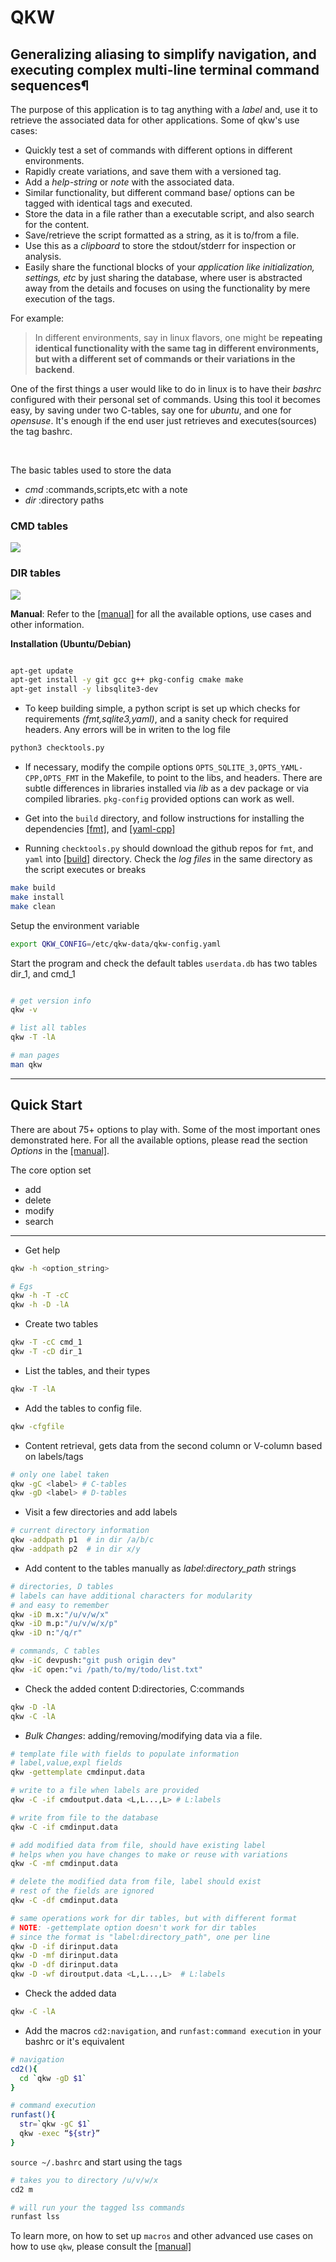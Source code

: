# QKW 
## Generalizing aliasing to simplify navigation, and executing complex multi-line terminal command sequences¶

The purpose of this application is to tag anything with a _label_ and, use it to retrieve the associated data for other applications. Some of qkw's use cases:

* Quickly test a set of commands with different options in different environments. 
* Rapidly create variations, and save them with a versioned tag. 
* Add a _help-string_ or _note_ with the associated data.
* Similar functionality, but different command base/ options can be tagged with identical tags and executed.
* Store the data in a file rather than a executable script, and also search for the content. 
* Save/retrieve the script formatted as a string, as it is to/from a file. 
* Use this as a _clipboard_ to store the stdout/stderr for inspection or analysis. 
* Easily share the functional blocks of your _application like initialization, settings, etc_ by just sharing the database, where user is abstracted away from the details and focuses on using the functionality by mere execution of the tags.


For example:

> In different environments, say in linux flavors, one might be **repeating identical functionality with the same tag in different environments, but with a different set of commands or their variations in the backend**. 

One of the first things a user would like to do in linux is to have their _bashrc_ configured with their personal set of commands. Using this tool it becomes easy, by saving under two C-tables, say one for _ubuntu_, and one for _opensuse_. It's enough if the end user just retrieves and executes(sources) the tag bashrc.


<br>


The basic tables used to store the data

*  _cmd_ :commands,scripts,etc with a note
*  _dir_ :directory paths


### CMD tables
![](https://github.com/ravijanjam/qkw/blob/master/docs/cmd_table.png)

### DIR tables
![](https://github.com/ravijanjam/qkw/blob/master/docs/dir_table.png)

**Manual**: Refer to the [[manual]](https://github.com/ravijanjam/qkw/blob/master/docs/qkw-manual.pdf) for all the available options, use cases and other information.  

**Installation (Ubuntu/Debian)**

```bash

apt-get update
apt-get install -y git gcc g++ pkg-config cmake make
apt-get install -y libsqlite3-dev
```

* To keep building simple, a python script is set up which checks for requirements _(fmt,sqlite3,yaml)_, and a sanity check for required headers. Any errors will be in writen to the log file
```bash
python3 checktools.py
```
* If necessary, modify the compile options `OPTS_SQLITE_3,OPTS_YAML-CPP,OPTS_FMT` in the Makefile, to point to the libs, and headers. There are subtle differences in libraries installed via _lib_ as a dev package or via compiled libraries. `pkg-config` provided options can work as well. 

* Get into the `build` directory, and follow instructions for installing the dependencies [[fmt]](https://github.com/fmtlib/fmt), and [[yaml-cpp]](https://github.com/jbeder/yaml-cpp)

* Running `checktools.py` should download the github repos for `fmt`, and `yaml` into [[build]](github.com/ravijanjam/qkw/build) directory. Check the _log files_ in the same directory as the script executes or breaks


```bash
make build
make install
make clean
```

Setup the environment variable
```bash
export QKW_CONFIG=/etc/qkw-data/qkw-config.yaml
```

Start the program and check the default tables `userdata.db` has two tables dir\_1, and cmd\_1

```bash

# get version info
qkw -v

# list all tables
qkw -T -lA 

# man pages
man qkw
```

<hr>

## Quick Start

There are about 75+ options to play with. Some of the most important ones demonstrated here. For all the available options, please read the section _Options_ in the [[manual]](https://github.com/ravijanjam/qkw/blob/master/docs/qkw-manual.pdf). 

The core option set 
* add
* delete
* modify
* search

<hr>

* Get help
```bash
qkw -h <option_string>

# Egs
qkw -h -T -cC
qkw -h -D -lA
```

* Create two tables
```bash
qkw -T -cC cmd_1
qkw -T -cD dir_1
```

* List the tables, and their types
```bash
qkw -T -lA
```

* Add the tables to config file. 
```bash
qkw -cfgfile
```

* Content retrieval, gets data from the second column or V-column based on labels/tags

```bash
# only one label taken
qkw -gC <label> # C-tables
qkw -gD <label> # D-tables
```

* Visit a few directories and add labels
```bash
# current directory information 
qkw -addpath p1  # in dir /a/b/c
qkw -addpath p2  # in dir x/y
```

* Add content to the tables manually as _label:directory_path_ strings
```bash
# directories, D tables
# labels can have additional characters for modularity
# and easy to remember
qkw -iD m.x:"/u/v/w/x"
qkw -iD m.p:"/u/v/w/x/p"
qkw -iD n:"/q/r"

# commands, C tables
qkw -iC devpush:"git push origin dev"
qkw -iC open:"vi /path/to/my/todo/list.txt"
```

* Check the added content D:directories, C:commands
```bash
qkw -D -lA
qkw -C -lA
```


* _Bulk Changes_: adding/removing/modifying data via a file.
```bash
# template file with fields to populate information
# label,value,expl fields
qkw -gettemplate cmdinput.data 

# write to a file when labels are provided
qkw -C -if cmdoutput.data <L,L...,L> # L:labels

# write from file to the database
qkw -C -if cmdinput.data

# add modified data from file, should have existing label
# helps when you have changes to make or reuse with variations
qkw -C -mf cmdinput.data

# delete the modified data from file, label should exist
# rest of the fields are ignored
qkw -C -df cmdinput.data

# same operations work for dir tables, but with different format
# NOTE: -gettemplate option doesn't work for dir tables
# since the format is "label:directory_path", one per line
qkw -D -if dirinput.data
qkw -D -mf dirinput.data
qkw -D -df dirinput.data
qkw -D -wf diroutput.data <L,L...,L>  # L:labels
```

* Check the added data
```bash
qkw -C -lA
```

* Add the macros `cd2:navigation`, and `runfast:command execution` in your bashrc or it's equivalent

```bash
# navigation
cd2(){
  cd `qkw -gD $1`
}

# command execution
runfast(){
  str=`qkw -gC $1`
  qkw -exec “${str}”
}
```

`source ~/.bashrc` and start using the tags

```bash
# takes you to directory /u/v/w/x
cd2 m 
```

```bash
# will run your the tagged lss commands
runfast lss 
```

To learn more, on how to set up `macros` and other advanced use cases on how to use `qkw`, please consult the [[manual]](https://github.com/ravijanjam/qkw/blob/master/docs/qkw-manual.pdf)
